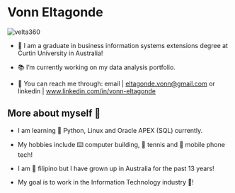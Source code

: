 <h1 align="left"> Vonn Eltagonde </h1>

<p align="left"> <img src="https://komarev.com/ghpvc/?username=velta360&label=Profile%20views&color=0e75b6&style=flat" alt="velta360" /> </p>

- 🔬 I am a graduate in business information systems extensions degree at Curtin University in Australia!
  
- 📚 I’m currently working on my data analysis portfolio.
  
- 📨 You can reach me through: email | eltagonde.vonn@gmail.com or linkedin | www.linkedin.com/in/vonn-eltagonde
  

## More about myself 🐼

- I am learning 🐍 Python, Linux and Oracle APEX (SQL) currently.

- My hobbies include ⌨️ computer building, 🎾 tennis and 📱 mobile phone tech!
  
- I am 🛫 filipino but I have grown up in Australia for the past 13 years!

- My goal is to work in the Information Technology industry 🤳!

<!--
**velta360/velta360** is a ✨ _special_ ✨ repository because its `README.md` (this file) appears on your GitHub profile.

